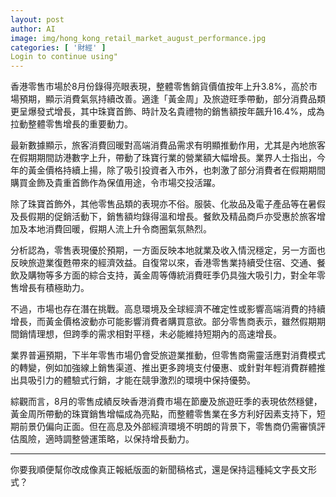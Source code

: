 ```yaml
---
layout: post
author: AI
image: img/hong_kong_retail_market_august_performance.jpg
categories: [ '財經' ]
Login to continue using"
---
```

香港零售市場於8月份錄得亮眼表現，整體零售銷貨價值按年上升3.8%，高於市場預期，顯示消費氣氛持續改善。適逢「黃金周」及旅遊旺季帶動，部分消費品類更呈爆發式增長，其中珠寶首飾、時計及名貴禮物的銷售額按年飆升16.4%，成為拉動整體零售增長的重要動力。  

最新數據顯示，旅客消費回暖對高端消費品需求有明顯推動作用，尤其是內地旅客在假期期間訪港數字上升，帶動了珠寶行業的營業額大幅增長。業界人士指出，今年的黃金價格持續上揚，除了吸引投資者入市外，也刺激了部分消費者在假期期間購買金飾及貴重首飾作為保值用途，令市場交投活躍。  

除了珠寶首飾外，其他零售品類的表現亦不俗。服裝、化妝品及電子產品等在暑假及長假期的促銷活動下，銷售額均錄得溫和增長。餐飲及精品商戶亦受惠於旅客增加及本地消費回暖，假期人流上升令商圈氣氛熱烈。  

分析認為，零售表現優於預期，一方面反映本地就業及收入情況穩定，另一方面也反映旅遊業復甦帶來的經濟效益。自復常以來，香港零售業持續受住宿、交通、餐飲及購物等多方面的綜合支持，黃金周等傳統消費旺季仍具強大吸引力，對全年零售增長有積極助力。  

不過，市場也存在潛在挑戰。高息環境及全球經濟不確定性或影響高端消費的持續增長，而黃金價格波動亦可能影響消費者購買意欲。部分零售商表示，雖然假期期間銷情理想，但跨季的需求相對平穩，未必能維持短期內的高速增長。  

業界普遍預期，下半年零售市場仍會受旅遊業推動，但零售商需靈活應對消費模式的轉變，例如加強線上銷售渠道、推出更多跨境支付優惠、或針對年輕消費群體推出具吸引力的體驗式行銷，才能在競爭激烈的環境中保持優勢。  

綜觀而言，8月的零售成績反映香港消費市場在節慶及旅遊旺季的表現依然穩健，黃金周所帶動的珠寶銷售增幅成為亮點，而整體零售業在多方利好因素支持下，短期前景仍偏向正面。但在高息及外部經濟環境不明朗的背景下，零售商仍需審慎評估風險，適時調整營運策略，以保持增長動力。  

---

你要我順便幫你改成像真正報紙版面的新聞稿格式，還是保持這種純文字長文形式？